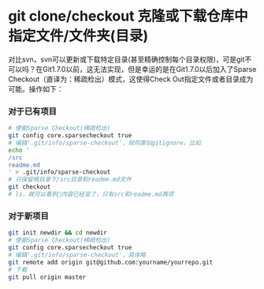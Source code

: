 # git clone/checkout 克隆或下载仓库中指定文件/文件夹(目录)

对比svn，svn可以更新或下载特定目录(甚至精确控制每个目录权限)，可是git不可以吗？在Git1.7.0以前，这无法实现，但是幸运的是在Git1.7.0以后加入了Sparse Checkout（直译为：稀疏检出）模式，这使得Check Out指定文件或者目录成为可能。操作如下：


### 对于已有项目

```sh
# 使能Sparse Checkout(稀疏检出)
git config core.sparsecheckout true
# 编辑'.git/info/sparse-checkout'，规则类似gitignore。比如
echo '
/src
readme.md
' > .git/info/sparse-checkout
# 只保留根目录下/src目录和readme.md文件
git checkout
# ls，就可以看到内容已经变了，只有src和readme.md两项
```


### 对于新项目

```sh
git init newdir && cd newdir
# 使能Sparse Checkout(稀疏检出)
git config core.sparsecheckout true
# 编辑'.git/info/sparse-checkout'，具体略
git remote add origin git@github.com:yourname/yourrepo.git
# 下载
git pull origin master
```

